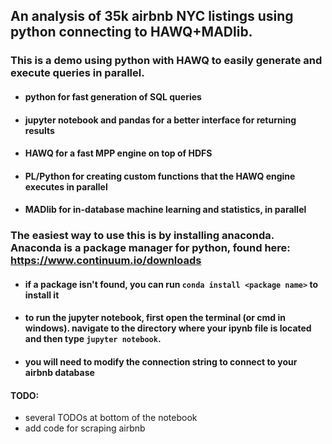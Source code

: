 ## An analysis of 35k airbnb NYC listings using python connecting to HAWQ+MADlib.

### This is a demo using python with HAWQ to easily generate and execute queries in parallel.
* #### python for fast generation of SQL queries
* #### jupyter notebook and pandas for a better interface for returning results
* #### HAWQ for a fast MPP engine on top of HDFS
* #### PL/Python for creating custom functions that the HAWQ engine executes in parallel
* #### MADlib for in-database machine learning and statistics, in parallel

### The easiest way to use this is by installing anaconda. Anaconda is a package manager for python, found here: https://www.continuum.io/downloads
* #### if a package isn't found, you can run `conda install <package name>` to install it
* #### to run the jupyter notebook, first open the terminal (or cmd in windows). navigate to the directory where your ipynb file is located and then type `jupyter notebook`.
* #### you will need to modify the connection string to connect to your airbnb database

#### TODO:
* several TODOs at bottom of the notebook
* add code for scraping airbnb
